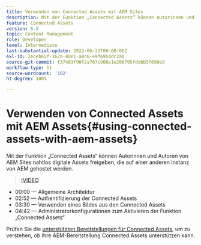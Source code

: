 ```yaml
---
title: Verwenden von Connected Assets mit AEM Sites
description: Mit der Funktion „Connected Assets“ können Autorinnen und Autoren von AEM Sites nahtlos digitale Assets freigeben, die auf einer anderen Instanz von AEM gehostet werden.
feature: Connected Assets
version: 6.5
topic: Content Management
role: Developer
level: Intermediate
last-substantial-update: 2022-06-23T00:00:00Z
exl-id: 2eceb65f-362a-48e1-a8c6-e9f6954dc2a0
source-git-commit: f37483f90f2a707c906e1e206795fdebb5f698e9
workflow-type: ht
source-wordcount: '102'
ht-degree: 100%

---
```


# Verwenden von Connected Assets mit AEM Assets{#using-connected-assets-with-aem-assets}

Mit der Funktion „Connected Assets“ können Autorinnen und Autoren von AEM Sites nahtlos digitale Assets freigeben, die auf einer anderen Instanz von AEM gehostet werden.

>[!VIDEO](https://video.tv.adobe.com/v/26060?quality=12&learn=on)

* 00:00 — Allgemeine Architektur
* 02:52 — Authentifizierung der Connected Assets
* 03:30 — Verwenden eines Bildes aus den Connected Assets
* 04:42 — Administratorkonfigurationen zum Aktivieren der Funktion „Connected Assets“

Prüfen Sie die [unterstützten Bereitstellungen für Connected Assets](https://experienceleague.adobe.com/docs/experience-manager-65/assets/using/use-assets-across-connected-assets-instances.html?lang=de#prerequisites), um zu verstehen, ob Ihre AEM-Bereitstellung Connected Assets unterstützen kann.
